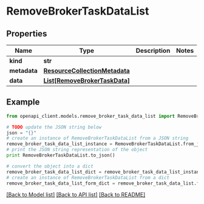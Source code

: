 # RemoveBrokerTaskDataList


## Properties
Name | Type | Description | Notes
------------ | ------------- | ------------- | -------------
**kind** | **str** |  | 
**metadata** | [**ResourceCollectionMetadata**](ResourceCollectionMetadata.md) |  | 
**data** | [**List[RemoveBrokerTaskData]**](RemoveBrokerTaskData.md) |  | 

## Example

```python
from openapi_client.models.remove_broker_task_data_list import RemoveBrokerTaskDataList

# TODO update the JSON string below
json = "{}"
# create an instance of RemoveBrokerTaskDataList from a JSON string
remove_broker_task_data_list_instance = RemoveBrokerTaskDataList.from_json(json)
# print the JSON string representation of the object
print RemoveBrokerTaskDataList.to_json()

# convert the object into a dict
remove_broker_task_data_list_dict = remove_broker_task_data_list_instance.to_dict()
# create an instance of RemoveBrokerTaskDataList from a dict
remove_broker_task_data_list_form_dict = remove_broker_task_data_list.from_dict(remove_broker_task_data_list_dict)
```
[[Back to Model list]](../ccloud/README.md#documentation-for-models) [[Back to API list]](../ccloud/README.md#documentation-for-api-endpoints) [[Back to README]](../ccloud/README.md)


